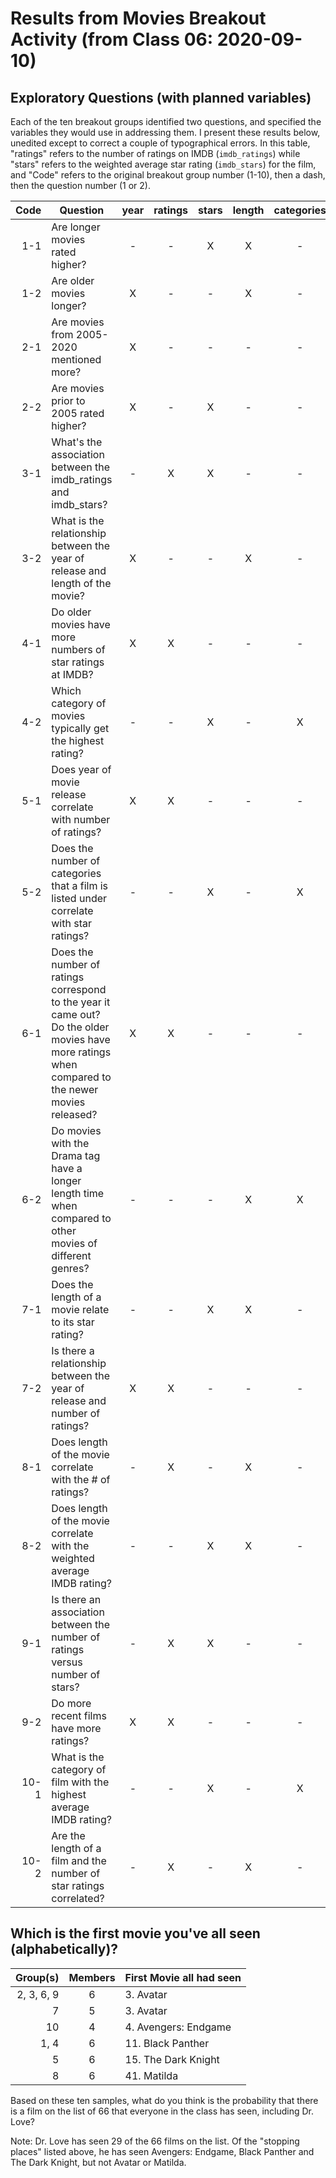 # Results from Movies Breakout Activity (from Class 06: 2020-09-10)

## Exploratory Questions (with planned variables)

Each of the ten breakout groups identified two questions, and specified the variables they would use in addressing them. I present these results below, unedited except to correct a couple of typographical errors. In this table, "ratings" refers to the number of ratings on IMDB (`imdb_ratings`) while "stars" refers to the weighted average star rating (`imdb_stars`) for the film, and "Code" refers to the original breakout group number (1-10), then a dash, then the question number (1 or 2).

Code | Question  | year | ratings | stars | length | categories
---: | ------------------------------------- | :---: | :---: | :---: | :---: | :---:  
1-1 | Are longer movies rated higher? | - | - | X | X | -
1-2 | Are older movies longer? | X | - | - | X | -
2-1 | Are movies from 2005-2020 mentioned more? | X | - | - | - | -
2-2 | Are movies prior to 2005 rated higher? | X | - | X | - | -
3-1 | What's the association between the imdb_ratings and imdb_stars? | - | X | X | - | -
3-2 | What is the relationship between the year of release and length of the movie? | X | - | - | X | -
4-1 | Do older movies have more numbers of star ratings at IMDB? | X | X | - | - | -
4-2 | Which category of movies typically get the highest rating? | - | - | X | - | X
5-1 | Does year of movie release correlate with number of ratings? | X | X | - | - | -
5-2 | Does the number of categories that a film is listed under correlate with star ratings? | - | - | X | - | X
6-1 | Does the number of ratings correspond to the year it came out? Do the older movies have more ratings when compared to the newer movies released? | X | X | - | - | -
6-2 | Do movies with the Drama tag have a longer length time when compared to other movies of different genres? | - | - | - | X | X
7-1 | Does the length of a movie relate to its star rating? | - | - | X | X | -
7-2 | Is there a relationship between the year of release and number of ratings? | X | X | - | - | -
8-1 | Does length of the movie correlate with the # of ratings? | - | X | - | X | -
8-2 | Does length of the movie correlate with the weighted average IMDB rating? | - | - | X | X | -
9-1 | Is there an association between the number of ratings versus number of stars? | - | X | X | - | -
9-2 | Do more recent films have more ratings? | X | X | - | - | -
10-1 | What is the category of film with the highest average IMDB rating? | - | - | X | - | X
10-2 | Are the length of a film and the number of star ratings correlated?  | - | X | - | X | -

## Which is the first movie you've all seen (alphabetically)?

Group(s) | Members | First Movie all had seen
----: | :--: | --------------------------
2, 3, 6, 9 | 6 | 3. Avatar
7 | 5 | 3. Avatar
10 | 4 | 4. Avengers: Endgame
1, 4 | 6 | 11. Black Panther
5 | 6 | 15. The Dark Knight
8 | 6 | 41. Matilda

Based on these ten samples, what do you think is the probability that there is a film on the list of 66 that everyone in the class has seen, including Dr. Love? 

Note: Dr. Love has seen 29 of the 66 films on the list. Of the "stopping places" listed above, he has seen Avengers: Endgame, Black Panther and The Dark Knight, but not Avatar or Matilda.

